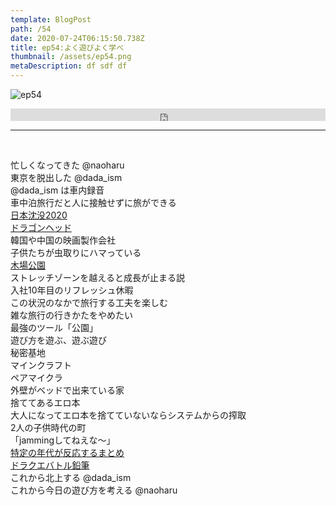 ```yaml
---  
template: BlogPost  
path: /54
date: 2020-07-24T06:15:50.738Z  
title: ep54:よく遊びよく学べ
thumbnail: /assets/ep54.png
metaDescription: df sdf df  
---  
```

![ep54](/assets/ep54.png)  

<iframe width="100%" height="20" scrolling="no" frameborder="no" allow="autoplay" src="https://w.soundcloud.com/player/?url=https%3A//api.soundcloud.com/tracks/863510383&color=%23ff5500&inverse=false&auto_play=false&show_user=true"></iframe>
</br>

***
  
</br>

忙しくなってきた @naoharu  
東京を脱出した @dada\_ism  
@dada\_ism は車内録音  
車中泊旅行だと人に接触せずに旅ができる  
[日本沈没2020](https://japansinks2020.com/)  
[ドラゴンヘッド](https://www.amazon.co.jp/dp/B009SN9GCI)  
韓国や中国の映画製作会社  
子供たちが虫取りにハマっている  
[木場公園](https://www.tokyo-park.or.jp/park/format/index020.html)  
ストレッチゾーンを越えると成長が止まる説  
入社10年目のリフレッシュ休暇  
この状況のなかで旅行する工夫を楽しむ  
雑な旅行の行きかたをやめたい  
最強のツール「公園」  
遊び方を遊ぶ、遊ぶ遊び  
秘密基地  
マインクラフト  
ペアマイクラ  
外壁がベッドで出来ている家  
捨ててあるエロ本  
大人になってエロ本を捨てていないならシステムからの搾取  
2人の子供時代の町  
「jammingしてねえな〜」  
[特定の年代が反応するまとめ](https://matome.naver.jp/odai/2146753547986926201)  
[ドラクエバトル鉛筆](https://ja.wikipedia.org/wiki/%E3%83%90%E3%83%88%E3%83%AB%E3%81%88%E3%82%93%E3%81%B4%E3%81%A4)  
これから北上する @dada\_ism  
これから今日の遊び方を考える @naoharu  